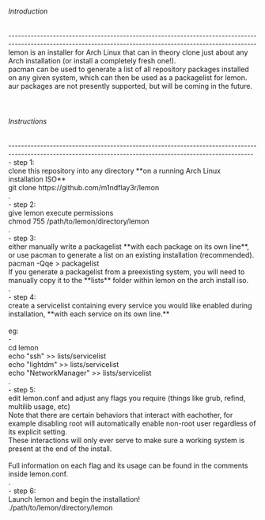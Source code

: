 <h6>Introduction</h6>
------------------------------------------------------------------------------------------------------------------------------------------------------------<br/>
lemon is an installer for Arch Linux that can in theory clone just about any Arch installation (or install a completely fresh one!).<br/>
pacman can be used to generate a list of all repository packages installed on any given system, which can then be used as a packagelist for lemon.<br/>
aur packages are not presently supported, but will be coming in the future.<br/>
<br/>
<br/>
<h6>Instructions</h6>
-----------------------------------------------------------------------------------------------------------------------------------------------------------<br/>
- step 1:<br/> 
clone this repository into any directory **on a running Arch Linux installation ISO** <br/>
    git clone https://github.com/m1ndflay3r/lemon
<br/>
.
<br/>
- step 2:<br/> 
give lemon execute permissions <br/>
    chmod 755 /path/to/lemon/directory/lemon
<br/>
.
<br/>
- step 3:<br/> 
either manually write a packagelist **with each package on its own line**, or use pacman to generate a list on an existing installation (recommended). <br/>
    pacman -Qqe > packagelist
<br/>
If you generate a packagelist from a preexisting system, you will need to manually copy it to the **lists** folder within lemon on the arch install iso. <br/>
.
<br/>
- step 4:<br/> 
create a servicelist containing every service you would like enabled during installation, **with each service on its own line.**<br/>
<br/>
eg:<br/>-<br/>
    cd lemon<br/>
    echo "ssh" >> lists/servicelist<br/>
    echo "lightdm" >> lists/servicelist<br/>
    echo "NetworkManager" >> lists/servicelist<br/>
.
<br/>
- step 5:<br/> 
edit lemon.conf and adjust any flags you require (things like grub, refind, multilib usage, etc)<br/>
Note that there are certain behaviors that interact with eachother, for example disabling root will automatically enable non-root user regardless of its explicit setting. <br/>
These interactions will only ever serve to make sure a working system is present at the end of the install.<br/>
<br/>
Full information on each flag and its usage can be found in the comments inside lemon.conf.<br/>
.
<br/>
- step 6:<br/> 
Launch lemon and begin the installation!<br/>
    ./path/to/lemon/directory/lemon
<br/>

